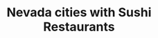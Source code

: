 ---
layout: state
title: Nevada cities with Sushi Restaurants
permalink: /nevada/
stateAbbr: NV
stateName: Nevada

---